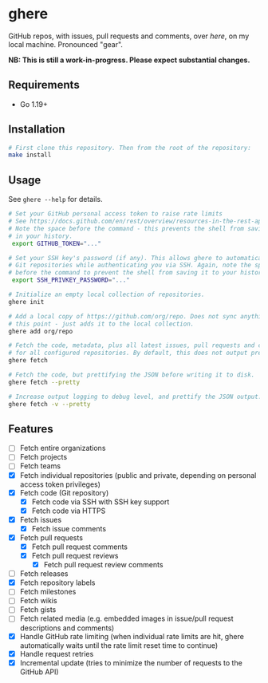 # ghere

GitHub repos, with issues, pull requests and comments, over _here_, on my local
machine. Pronounced "gear".

**NB: This is still a work-in-progress. Please expect substantial changes.**

## Requirements

* Go 1.19+

## Installation

```bash
# First clone this repository. Then from the root of the repository:
make install
```

## Usage

See `ghere --help` for details.

```bash
# Set your GitHub personal access token to raise rate limits
# See https://docs.github.com/en/rest/overview/resources-in-the-rest-api#rate-limiting
# Note the space before the command - this prevents the shell from saving it
# in your history.
 export GITHUB_TOKEN="..."

# Set your SSH key's password (if any). This allows ghere to automatically pull
# Git repositories while authenticating you via SSH. Again, note the space
# before the command to prevent the shell from saving it to your history.
 export SSH_PRIVKEY_PASSWORD="..."

# Initialize an empty local collection of repositories.
ghere init

# Add a local copy of https://github.com/org/repo. Does not sync anything at
# this point - just adds it to the local collection.
ghere add org/repo

# Fetch the code, metadata, plus all latest issues, pull requests and comments
# for all configured repositories. By default, this does not output pretty JSON.
ghere fetch

# Fetch the code, but prettifying the JSON before writing it to disk.
ghere fetch --pretty

# Increase output logging to debug level, and prettify the JSON output.
ghere fetch -v --pretty
```

## Features

- [ ] Fetch entire organizations
- [ ] Fetch projects
- [ ] Fetch teams
- [x] Fetch individual repositories (public and private, depending on personal
  access token privileges)
- [x] Fetch code (Git repository)
  - [x] Fetch code via SSH with SSH key support
  - [x] Fetch code via HTTPS
- [x] Fetch issues
  - [x] Fetch issue comments
- [x] Fetch pull requests
  - [x] Fetch pull request comments
  - [x] Fetch pull request reviews
    - [x] Fetch pull request review comments
- [ ] Fetch releases
- [x] Fetch repository labels
- [ ] Fetch milestones
- [ ] Fetch wikis
- [ ] Fetch gists
- [ ] Fetch related media (e.g. embedded images in issue/pull request
  descriptions and comments)
- [x] Handle GitHub rate limiting (when individual rate limits are hit, ghere
  automatically waits until the rate limit reset time to continue)
- [x] Handle request retries
- [x] Incremental update (tries to minimize the number of requests to the GitHub
  API)
